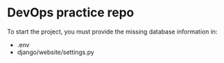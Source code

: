 # DevOps practice repo

To start the project, you must provide the missing database information in:
- .env
- django/website/settings.py
